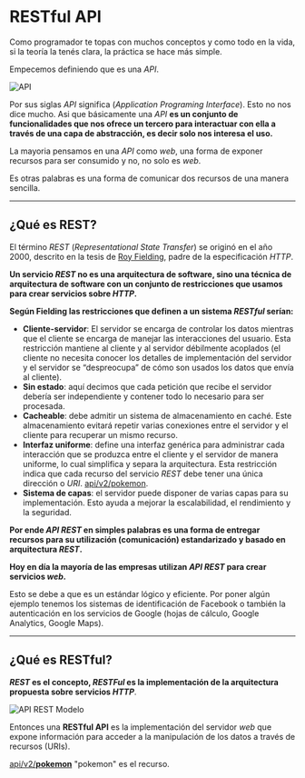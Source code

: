 # RESTful API

Como programador te topas con muchos conceptos y como todo en la vida, si la teoría la tenés clara, la práctica se hace más simple.

Empecemos definiendo que es una _API_.

![API](https://i.imgur.com/EmfSYjt.png)

Por sus siglas _API_ significa (_Application Programing Interface_). Esto no nos dice mucho. Asi que básicamente una _API_ **es un conjunto de funcionalidades que nos ofrece un tercero para interactuar con ella a través de una capa de abstracción, es decir solo nos interesa el uso.**

La mayoria pensamos en una _API_ como _web_, una forma de exponer recursos para ser consumido y no, no solo es _web_.

Es otras palabras es una forma de comunicar dos recursos de una manera sencilla.

---

## ¿Qué es REST?

El término _REST_ (_Representational State Transfer_) se originó en el año 2000, descrito en la tesis de [Roy Fielding](https://en.wikipedia.org/wiki/Roy_Fielding), padre de la especificación _HTTP_.

**Un servicio _REST_ no es una arquitectura de software, sino una técnica de arquitectura de software con un conjunto de restricciones que usamos para crear servicios sobre _HTTP_.**

**Según Fielding las restricciones que definen a un sistema _RESTful_ serían:**

- **Cliente-servidor**: El servidor se encarga de controlar los datos mientras que el cliente se encarga de manejar las interacciones del usuario.
  Esta restricción mantiene al cliente y al servidor débilmente acoplados (el cliente no necesita conocer los detalles de implementación del servidor y el servidor se “despreocupa” de cómo son usados los datos que envía al cliente).
- **Sin estado**: aquí decimos que cada petición que recibe el servidor debería ser independiente y contener todo lo necesario para ser procesada.
- **Cacheable**: debe admitir un sistema de almacenamiento en caché. Este almacenamiento evitará repetir varias conexiones entre el servidor y el cliente para recuperar un mismo recurso.
- **Interfaz uniforme**: define una interfaz genérica para administrar cada interacción que se produzca entre el cliente y el servidor de manera uniforme, lo cual simplifica y separa la arquitectura. Esta restricción indica que cada recurso del servicio _REST_ debe tener una única dirección o _URI_. [api/v2/pokemon](https://pokeapi.co/api/v2/pokemon).
- **Sistema de capas**: el servidor puede disponer de varias capas para su implementación. Esto ayuda a mejorar la escalabilidad, el rendimiento y la seguridad.

**Por ende _API REST_ en simples palabras es una forma de entregar recursos para su utilización (comunicación) estandarizado y basado en arquitectura _REST_.**

**Hoy en día la mayoría de las empresas utilizan _API REST_ para crear servicios _web_.**

Esto se debe a que es un estándar lógico y eficiente. Por poner algún ejemplo tenemos los sistemas de identificación de Facebook o también la autenticación en los servicios de Google (hojas de cálculo, Google Analytics, Google Maps).

---

## ¿Qué es RESTful?

**_REST_ es el concepto, _RESTFul_ es la implementación de la arquitectura propuesta sobre servicios _HTTP_**.

![API REST Modelo](https://i.imgur.com/fFNc5kT.png)

Entonces una **RESTful API** es la implementación del servidor _web_ que expone información para acceder a la manipulación de los datos a través de recursos (URIs).

[api/v2/**pokemon**](https://pokeapi.co/api/v2/pokemon) "pokemon" es el recurso.
